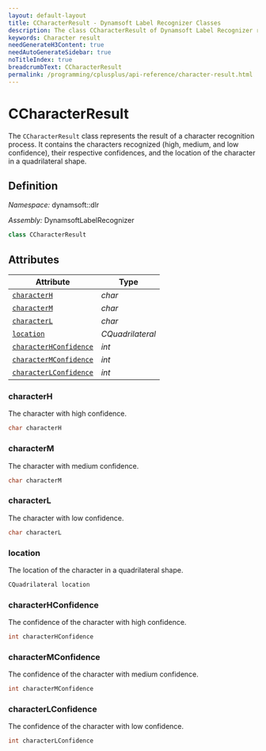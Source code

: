 ```yaml
---
layout: default-layout
title: CCharacterResult - Dynamsoft Label Recognizer Classes
description: The class CCharacterResult of Dynamsoft Label Recognizer represents the result of a character recognition process.
keywords: Character result
needGenerateH3Content: true
needAutoGenerateSidebar: true
noTitleIndex: true
breadcrumbText: CCharacterResult
permalink: /programming/cplusplus/api-reference/character-result.html
---
```




# CCharacterResult

The `CCharacterResult` class represents the result of a character recognition process. It contains the characters recognized (high, medium, and low confidence), their respective confidences, and the location of the character in a quadrilateral shape.

## Definition

*Namespace:* dynamsoft::dlr

*Assembly:* DynamsoftLabelRecognizer

```cpp
class CCharacterResult
```

## Attributes
  
| Attribute | Type |
|---------- | ---- |
| [`characterH`](#characterh) | *char* |
| [`characterM`](#characterm) | *char* |
| [`characterL`](#characterl) | *char* |
| [`location`](#location) | *CQuadrilateral* |
| [`characterHConfidence`](#characterhconfidence) | *int* |
| [`characterMConfidence`](#charactermconfidence) | *int* |
| [`characterLConfidence`](#characterlconfidence) | *int* |

### characterH

The character with high confidence.

```cpp
char characterH
```

### characterM

The character with medium confidence.

```cpp
char characterM
```

### characterL

The character with low confidence.

```cpp
char characterL
```

### location

The location of the character in a quadrilateral shape.

```cpp
CQuadrilateral location
```

### characterHConfidence

The confidence of the character with high confidence.

```cpp
int characterHConfidence
```

### characterMConfidence

The confidence of the character with medium confidence.

```cpp
int characterMConfidence
```

### characterLConfidence

The confidence of the character with low confidence.

```cpp
int characterLConfidence
```
